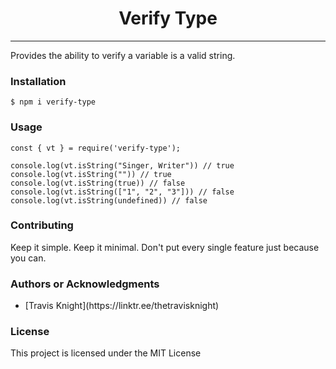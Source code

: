 <h1 align="center"> Verify Type </h1>

<hr/>

<p>Provides the ability to verify a variable is a valid string.</p>

<h3> Installation </h3>

```shell
$ npm i verify-type
```

<h3> Usage </h3>

```node
const { vt } = require('verify-type');

console.log(vt.isString("Singer, Writer")) // true
console.log(vt.isString("")) // true
console.log(vt.isString(true)) // false
console.log(vt.isString(["1", "2", "3"])) // false
console.log(vt.isString(undefined)) // false
```

<h3>Contributing</h3>
Keep it simple. Keep it minimal. Don't put every single feature just because you can.

<h3>Authors or Acknowledgments</h3>
<ul>
  <li>[Travis Knight](https://linktr.ee/thetravisknight)</li>
</ul>

<h3>License</h3>

This project is licensed under the MIT License
